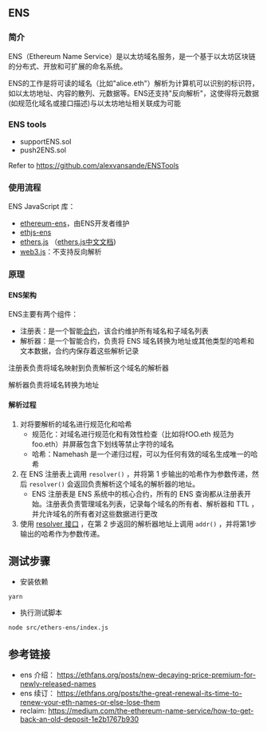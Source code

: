 ## ENS

### 简介

ENS（Ethereum Name Service）是以太坊域名服务，是一个基于以太坊区块链的分布式、开放和可扩展的命名系统。

ENS的工作是将可读的域名（比如"alice.eth"）解析为计算机可以识别的标识符，如以太坊地址、内容的散列、元数据等。ENS还支持"反向解析"，这使得将元数据(如规范化域名或接口描述)与以太坊地址相关联成为可能

### ENS tools

- supportENS.sol
- push2ENS.sol

Refer to https://github.com/alexvansande/ENSTools

### 使用流程

ENS JavaScript 库：

- [ethereum-ens](https://www.npmjs.com/package/ethereum-ens)，由ENS开发者维护
- [ethjs-ens](https://www.npmjs.com/package/ethjs-ens)
- [ethers.js](https://github.com/ethers-io/ethers.js) （[ethers.js中文文档](https://learnblockchain.cn/docs/ethers.js/))
- [web3.js](https://web3js.readthedocs.io/en/1.0/web3-eth-ens.html)：不支持反向解析

### 原理

#### ENS架构

ENS主要有两个组件：

- 注册表：是一个智能[合约](https://github.com/ensdomains/ens/blob/master/contracts/ENS.sol)，该合约维护所有域名和子域名列表
- 解析器：是一个智能合约，负责将 ENS 域名转换为地址或其他类型的哈希和文本数据，合约内保存着这些解析记录

注册表负责将域名映射到负责解析这个域名的解析器

解析器负责将域名转换为地址

#### 解析过程

1. 对将要解析的域名进行规范化和哈希
   - 规范化：对域名进行规范化和有效性检查（比如将fOO.eth 规范为 foo.eth）并屏蔽包含下划线等禁止字符的域名
   - 哈希：Namehash 是一个递归过程，可以为任何有效的域名生成唯一的哈希
2. 在 ENS 注册表上调用 `resolver()` ，并将第 1 步输出的哈希作为参数传递，然后 `resolver()` 会返回负责解析这个域名的解析器的地址。
   - ENS 注册表是 ENS 系统中的核心合约，所有的 ENS 查询都从注册表开始。注册表负责管理域名列表，记录每个域名的所有者、解析器和 TTL ，并允许域名的所有者对这些数据进行更改
3. 使用 [resolver 接口](https://github.com/ensdomains/resolvers/blob/master/contracts/Resolver.sol) ，在第 2 步返回的解析器地址上调用 `addr()` ，并将第1步输出的哈希作为参数传递。

## 测试步骤  
- 安装依赖  
```
yarn
```

- 执行测试脚本  
```
node src/ethers-ens/index.js
```

## 参考链接

- ens 介绍： <https://ethfans.org/posts/new-decaying-price-premium-for-newly-released-names>
- ens 续订： <https://ethfans.org/posts/the-great-renewal-its-time-to-renew-your-eth-names-or-else-lose-them>
- reclaim: <https://medium.com/the-ethereum-name-service/how-to-get-back-an-old-deposit-1e2b1767b930>

